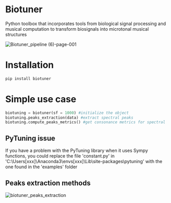 
# Biotuner
Python toolbox that incorporates tools from biological signal processing and musical computation to transform biosignals into microtonal musical structures

![Biotuner_pipeline (6)-page-001](https://user-images.githubusercontent.com/49297774/153693263-90c1e49e-a8c0-4a93-8219-491d1ede32e1.jpg)

# Installation

```python
pip install biotuner
```

# Simple use case

```python
biotuning = biotuner(sf = 1000) #initialize the object
biotuning.peaks_extraction(data) #extract spectral peaks
biotuning.compute_peaks_metrics() #get consonance metrics for spectral peaks

```

## PyTuning issue

If you have a problem with the PyTuning library when it uses Sympy functions, you could replace the file 'constant.py' in 
'C:\Users\[xxx]\Anaconda3\envs\[xxx]\Lib\site-packages\pytuning' with the one found in the 'examples' folder

## Peaks extraction methods

![biotuner_peaks_extraction](https://user-images.githubusercontent.com/49297774/156813349-ddcd40d0-57c9-41f2-b62a-7cbb4213e515.jpg)
